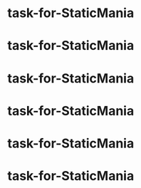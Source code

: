 # task-for-StaticMania
# task-for-StaticMania
# task-for-StaticMania
# task-for-StaticMania
# task-for-StaticMania
# task-for-StaticMania
